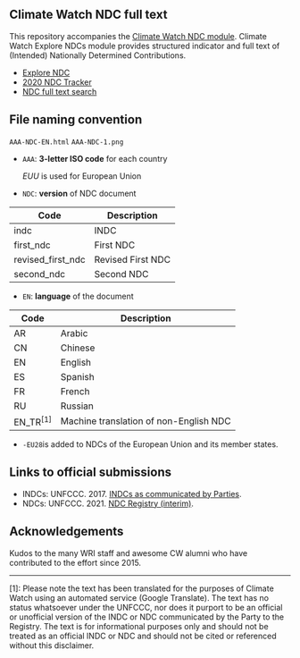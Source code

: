 ## Climate Watch NDC full text
This repository accompanies the [Climate Watch NDC module](https://www.climatewatchdata.org/ndcs-explore). Climate Watch Explore NDCs module provides structured indicator and full text of (Intended) Nationally Determined Contributions. 

- [Explore NDC](https://www.climatewatchdata.org/ndcs-explore)
- [2020 NDC Tracker](https://www.climatewatchdata.org/2020-ndc-tracker)
- [NDC full text search](https://www.climatewatchdata.org/ndc-search)

## File naming convention

 `AAA-NDC-EN.html`
`AAA-NDC-1.png`

- `AAA`: **3-letter ISO code** for each country

   *EUU* is used for European Union
- `NDC`: **version** of NDC document

| Code | Description |
| ----------- | ----------- |
| indc | INDC |
| first_ndc | First NDC |
| revised_first_ndc | Revised First NDC |
| second_ndc | Second NDC |

- `EN`: **language** of the document

| Code | Description |
| ----------- | ----------- |
| AR | Arabic |
| CN | Chinese |
| EN | English |
| ES | Spanish |
| FR | French |
| RU | Russian |
| EN_TR<sup>[1]</sup> | Machine translation of non-English NDC |

- `-EU28`is added to NDCs of the European Union and its member states.

## Links to official submissions

- INDCs: UNFCCC. 2017. [INDCs as communicated by Parties](https://www4.unfccc.int/sites/submissions/INDC/Submission%20Pages/submissions.aspx).
- NDCs: UNFCCC. 2021. [NDC Registry (interim)](http://www4.unfccc.int/ndcregistry/Pages/All.aspx).

## Acknowledgements
Kudos to the many WRI staff and awesome CW alumni who have contributed to the effort since 2015.

---

[1]: Please note the text has been translated for the purposes of Climate Watch using an automated service (Google Translate). The text has no status whatsoever under the UNFCCC, nor does it purport to be an official or unofficial version of the INDC or NDC communicated by the Party to the Registry. The text is for informational purposes only and should not be treated as an official INDC or NDC and should not be cited or referenced without this disclaimer.
